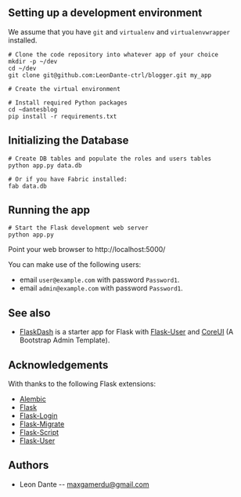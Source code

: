 
## Setting up a development environment

We assume that you have `git` and `virtualenv` and `virtualenvwrapper` installed.

    # Clone the code repository into whatever app of your choice
    mkdir -p ~/dev
    cd ~/dev
    git clone git@github.com:LeonDante-ctrl/blogger.git my_app

    # Create the virtual environment

    # Install required Python packages
    cd ~dantesblog
    pip install -r requirements.txt


## Initializing the Database

    # Create DB tables and populate the roles and users tables
    python app.py data.db

    # Or if you have Fabric installed:
    fab data.db


## Running the app

    # Start the Flask development web server
    python app.py


Point your web browser to http://localhost:5000/

You can make use of the following users:
- email `user@example.com` with password `Password1`.
- email `admin@example.com` with password `Password1`.


## See also

* [FlaskDash](https://github.com/twintechlabs/flaskdash) is a starter app for Flask
  with [Flask-User](https://readthedocs.org/projects/flask-user/)
  and [CoreUI](https://coreui.io/) (A Bootstrap Admin Template).

## Acknowledgements

With thanks to the following Flask extensions:

* [Alembic](http://alembic.zzzcomputing.com/)
* [Flask](http://flask.pocoo.org/)
* [Flask-Login](https://flask-login.readthedocs.io/)
* [Flask-Migrate](https://flask-migrate.readthedocs.io/)
* [Flask-Script](https://flask-script.readthedocs.io/)
* [Flask-User](http://flask-user.readthedocs.io/en/v0.6/)


## Authors

- Leon Dante -- maxgamerdu@gmail.com